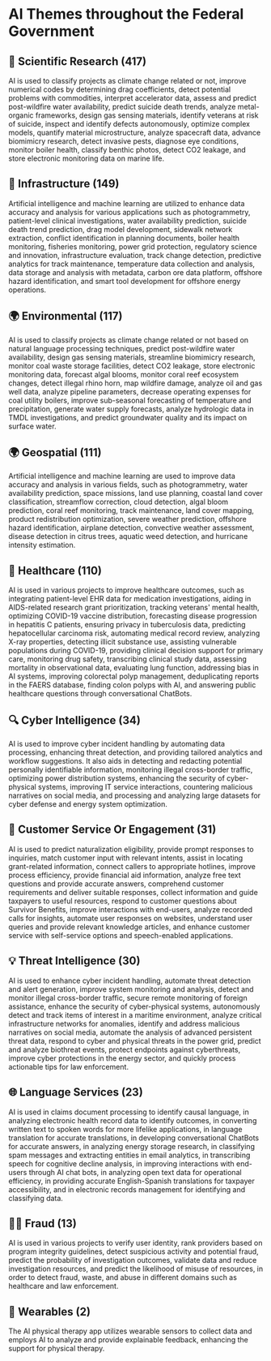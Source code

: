# AI Themes throughout the Federal Government

## 🔬 Scientific Research (417)

AI is used to classify projects as climate change related or not, improve numerical codes by determining drag coefficients, detect potential problems with commodities, interpret accelerator data, assess and predict post-wildfire water availability, predict suicide death trends, analyze metal-organic frameworks, design gas sensing materials, identify veterans at risk of suicide, inspect and identify defects autonomously, optimize complex models, quantify material microstructure, analyze spacecraft data, advance biomimicry research, detect invasive pests, diagnose eye conditions, monitor boiler health, classify benthic photos, detect CO2 leakage, and store electronic monitoring data on marine life.

## 🔧 Infrastructure (149)

Artificial intelligence and machine learning are utilized to enhance data accuracy and analysis for various applications such as photogrammetry, patient-level clinical investigations, water availability prediction, suicide death trend prediction, drag model development, sidewalk network extraction, conflict identification in planning documents, boiler health monitoring, fisheries monitoring, power grid protection, regulatory science and innovation, infrastructure evaluation, track change detection, predictive analytics for track maintenance, temperature data collection and analysis, data storage and analysis with metadata, carbon ore data platform, offshore hazard identification, and smart tool development for offshore energy operations.

## 🌍 Environmental (117)

AI is used to classify projects as climate change related or not based on natural language processing techniques, predict post-wildfire water availability, design gas sensing materials, streamline biomimicry research, monitor coal waste storage facilities, detect CO2 leakage, store electronic monitoring data, forecast algal blooms, monitor coral reef ecosystem changes, detect illegal rhino horn, map wildfire damage, analyze oil and gas well data, analyze pipeline parameters, decrease operating expenses for coal utility boilers, improve sub-seasonal forecasting of temperature and precipitation, generate water supply forecasts, analyze hydrologic data in TMDL investigations, and predict groundwater quality and its impact on surface water.

## 🌍 Geospatial (111)

Artificial intelligence and machine learning are used to improve data accuracy and analysis in various fields, such as photogrammetry, water availability prediction, space missions, land use planning, coastal land cover classification, streamflow correction, cloud detection, algal bloom prediction, coral reef monitoring, track maintenance, land cover mapping, product redistribution optimization, severe weather prediction, offshore hazard identification, airplane detection, convective weather assessment, disease detection in citrus trees, aquatic weed detection, and hurricane intensity estimation.

## 🏥 Healthcare (110)

AI is used in various projects to improve healthcare outcomes, such as integrating patient-level EHR data for medication investigations, aiding in AIDS-related research grant prioritization, tracking veterans' mental health, optimizing COVID-19 vaccine distribution, forecasting disease progression in hepatitis C patients, ensuring privacy in tuberculosis data, predicting hepatocellular carcinoma risk, automating medical record review, analyzing X-ray properties, detecting illicit substance use, assisting vulnerable populations during COVID-19, providing clinical decision support for primary care, monitoring drug safety, transcribing clinical study data, assessing mortality in observational data, evaluating lung function, addressing bias in AI systems, improving colorectal polyp management, deduplicating reports in the FAERS database, finding colon polyps with AI, and answering public healthcare questions through conversational ChatBots.

## 🔍 Cyber Intelligence (34)

AI is used to improve cyber incident handling by automating data processing, enhancing threat detection, and providing tailored analytics and workflow suggestions. It also aids in detecting and redacting potential personally identifiable information, monitoring illegal cross-border traffic, optimizing power distribution systems, enhancing the security of cyber-physical systems, improving IT service interactions, countering malicious narratives on social media, and processing and analyzing large datasets for cyber defense and energy system optimization.

## 🤝 Customer Service Or Engagement (31)

AI is used to predict naturalization eligibility, provide prompt responses to inquiries, match customer input with relevant intents, assist in locating grant-related information, connect callers to appropriate hotlines, improve process efficiency, provide financial aid information, analyze free text questions and provide accurate answers, comprehend customer requirements and deliver suitable responses, collect information and guide taxpayers to useful resources, respond to customer questions about Survivor Benefits, improve interactions with end-users, analyze recorded calls for insights, automate user responses on websites, understand user queries and provide relevant knowledge articles, and enhance customer service with self-service options and speech-enabled applications.

## 💡 Threat Intelligence (30)

AI is used to enhance cyber incident handling, automate threat detection and alert generation, improve system monitoring and analysis, detect and monitor illegal cross-border traffic, secure remote monitoring of foreign assistance, enhance the security of cyber-physical systems, autonomously detect and track items of interest in a maritime environment, analyze critical infrastructure networks for anomalies, identify and address malicious narratives on social media, automate the analysis of advanced persistent threat data, respond to cyber and physical threats in the power grid, predict and analyze biothreat events, protect endpoints against cyberthreats, improve cyber protections in the energy sector, and quickly process actionable tips for law enforcement.

## 🌐 Language Services (23)

AI is used in claims document processing to identify causal language, in analyzing electronic health record data to identify outcomes, in converting written text to spoken words for more lifelike applications, in language translation for accurate translations, in developing conversational ChatBots for accurate answers, in analyzing energy storage research, in classifying spam messages and extracting entities in email analytics, in transcribing speech for cognitive decline analysis, in improving interactions with end-users through AI chat bots, in analyzing open text data for operational efficiency, in providing accurate English-Spanish translations for taxpayer accessibility, and in electronic records management for identifying and classifying data.

## 🕵️‍♂️ Fraud (13)

AI is used in various projects to verify user identity, rank providers based on program integrity guidelines, detect suspicious activity and potential fraud, predict the probability of investigation outcomes, validate data and reduce investigation resources, and predict the likelihood of misuse of resources, in order to detect fraud, waste, and abuse in different domains such as healthcare and law enforcement.

## 📱 Wearables (2)

The AI physical therapy app utilizes wearable sensors to collect data and employs AI to analyze and provide explainable feedback, enhancing the support for physical therapy.
